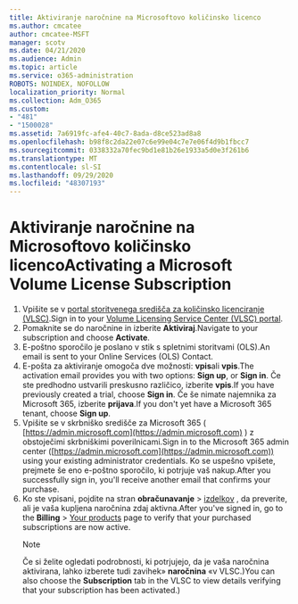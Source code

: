 ```yaml
---
title: Aktiviranje naročnine na Microsoftovo količinsko licenco
ms.author: cmcatee
author: cmcatee-MSFT
manager: scotv
ms.date: 04/21/2020
ms.audience: Admin
ms.topic: article
ms.service: o365-administration
ROBOTS: NOINDEX, NOFOLLOW
localization_priority: Normal
ms.collection: Adm_O365
ms.custom:
- "481"
- "1500028"
ms.assetid: 7a6919fc-afe4-40c7-8ada-d8ce523ad8a8
ms.openlocfilehash: b98f8c2da22e07c6e99e04c7e7e06f4d9b1fbcc7
ms.sourcegitcommit: 0338332a70fec9bd1e81b26e1933a5d0e3f261b6
ms.translationtype: MT
ms.contentlocale: sl-SI
ms.lasthandoff: 09/29/2020
ms.locfileid: "48307193"
---
```

# <a name="activating-a-microsoft-volume-license-subscription"></a><span data-ttu-id="82204-102">Aktiviranje naročnine na Microsoftovo količinsko licenco</span><span class="sxs-lookup"><span data-stu-id="82204-102">Activating a Microsoft Volume License Subscription</span></span>

1. <span data-ttu-id="82204-103">Vpišite se v [portal storitvenega središča za količinsko licenciranje (VLSC)](https://go.microsoft.com/fwlink/p/?LinkId=329762).</span><span class="sxs-lookup"><span data-stu-id="82204-103">Sign in to your [Volume Licensing Service Center (VLSC) portal](https://go.microsoft.com/fwlink/p/?LinkId=329762).</span></span>
2. <span data-ttu-id="82204-104">Pomaknite se do naročnine in izberite **Aktiviraj**.</span><span class="sxs-lookup"><span data-stu-id="82204-104">Navigate to your subscription and choose **Activate**.</span></span>
3. <span data-ttu-id="82204-105">E-poštno sporočilo je poslano v stik s spletnimi storitvami (OLS).</span><span class="sxs-lookup"><span data-stu-id="82204-105">An email is sent to your Online Services (OLS) Contact.</span></span>
4. <span data-ttu-id="82204-106">E-pošta za aktiviranje omogoča dve možnosti: **vpis**ali **vpis**.</span><span class="sxs-lookup"><span data-stu-id="82204-106">The activation email provides you with two options: **Sign up**, or **Sign in**.</span></span> <span data-ttu-id="82204-107">Če ste predhodno ustvarili preskusno različico, izberite **vpis**.</span><span class="sxs-lookup"><span data-stu-id="82204-107">If you have previously created a trial, choose **Sign in**.</span></span> <span data-ttu-id="82204-108">Če še nimate najemnika za Microsoft 365, izberite **prijava**.</span><span class="sxs-lookup"><span data-stu-id="82204-108">If you don't yet have a Microsoft 365 tenant, choose **Sign up**.</span></span>
5. <span data-ttu-id="82204-109">Vpišite se v skrbniško središče za Microsoft 365 ( [https://admin.microsoft.com](https://admin.microsoft.com) ) z obstoječimi skrbniškimi poverilnicami.</span><span class="sxs-lookup"><span data-stu-id="82204-109">Sign in to the Microsoft 365 admin center ([https://admin.microsoft.com](https://admin.microsoft.com)) using your existing administrator credentials.</span></span> <span data-ttu-id="82204-110">Ko se uspešno vpišete, prejmete še eno e-poštno sporočilo, ki potrjuje vaš nakup.</span><span class="sxs-lookup"><span data-stu-id="82204-110">After you successfully sign in, you'll receive another email that confirms your purchase.</span></span>
6. <span data-ttu-id="82204-111">Ko ste vpisani, pojdite na stran **obračunavanje** \> [izdelkov](https://go.microsoft.com/fwlink/p/?linkid=842054) , da preverite, ali je vaša kupljena naročnina zdaj aktivna.</span><span class="sxs-lookup"><span data-stu-id="82204-111">After you've signed in, go to the **Billing** \> [Your products](https://go.microsoft.com/fwlink/p/?linkid=842054) page to verify that your purchased subscriptions are now active.</span></span> 
    > [!NOTE]
    > <span data-ttu-id="82204-112">Če si želite ogledati podrobnosti, ki potrjujejo, da je vaša naročnina aktivirana, lahko izberete tudi zavihek» **naročnina** «v VLSC.)</span><span class="sxs-lookup"><span data-stu-id="82204-112">You can also choose the **Subscription** tab in the VLSC to view details verifying that your subscription has been activated.)</span></span>
